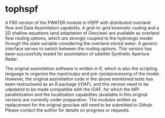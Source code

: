 # tophspf
A F90 version of the PWATER module in HSPF with distributed overland flow and Data Assimilation capability. A grid-to-grid kinematic routing and a 2D shallow equations (and adaptation of Geoclaw) are available as overland flow routing options, which are strongly coupled to the hydrologic model through the state variable considering the overland stored water. A generic interface serves to switch between the routing options. This version has been successfully tested for assimilation of satellite Synthetic Aperture Radar. 

The original assimilation software is written in R, which is also the scripting language to organize the input/outpu and pre-/postprocessing of the model. However, the original assimilation code in the above mentioned tests has been restructured as an R package (rDAF), and this version need to be udpdated to be made compatible with the rDAF, for which the MPI parallelization and the localization capabilites (available in this original version) are currently under preparation. The modules written as replacement for the original geoclaw still need to be submitted to Github. Please contact the author for details on progress or requests.
 
